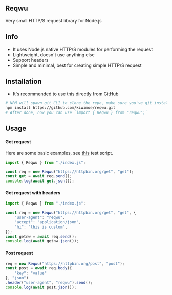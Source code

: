 ## Reqwu
Very small HTTP/S request library for Node.js

## Info
- It uses Node.js native HTTP/S modules for performing the request
- Lightweight, doesn't use anything else
- Support headers
- Simple and minimal, best for creating simple HTTP/S request

## Installation
- It's recommended to use this directly from GitHub 
```sh
# NPM will spawn git CLI to clone the repo, make sure you've git installed on your system
npm install https://github.com/kiwimoe/reqwu.git
# After done, now you can use `import { Reqwu } from "reqwu";`
```

## Usage
#### Get request
Here are some basic examples, see [this](https://github.com/kiwimoe/reqwu/blob/main/test.js) test script.

```js
import { Reqwu } from "./index.js";

const req = new Reqwu("https://httpbin.org/get", "get");
const get = await req.send();
console.log(await get.json());
```

#### Get request with headers
```js
import { Reqwu } from "./index.js";

const req = new Reqwu("https://httpbin.org/get", "get", {
    "user-agent": "reqwu",
    "accept": "application/json",
    "hi": "this is custom",
});
const getnw = await req.send();
console.log(await getnw.json());
```

#### Post request
```js
req = new Reqwu("https://httpbin.org/post", "post");
const post = await req.body({
    "key": "value"
}, "json")
.header("user-agent", "reqwu").send();
console.log(await post.json());
```
